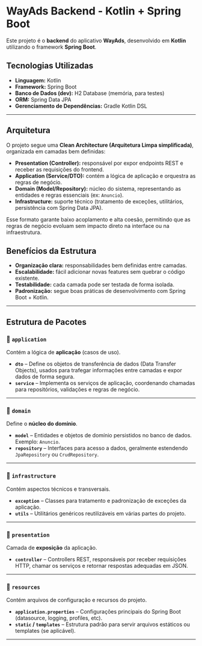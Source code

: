 # WayAds Backend - Kotlin + Spring Boot

Este projeto é o **backend** do aplicativo **WayAds**, desenvolvido em **Kotlin** utilizando o framework **Spring Boot**.

## Tecnologias Utilizadas

* **Linguagem:** Kotlin  
* **Framework:** Spring Boot  
* **Banco de Dados (dev):** H2 Database (memória, para testes)  
* **ORM:** Spring Data JPA  
* **Gerenciamento de Dependências:** Gradle Kotlin DSL  

---

## Arquitetura

O projeto segue uma **Clean Architecture (Arquitetura Limpa simplificada)**, organizada em camadas bem definidas:

- **Presentation (Controller):** responsável por expor endpoints REST e receber as requisições do frontend.  
- **Application (Service/DTO):** contém a lógica de aplicação e orquestra as regras de negócio.  
- **Domain (Model/Repository):** núcleo do sistema, representando as entidades e regras essenciais (ex: `Anuncio`).  
- **Infrastructure:** suporte técnico (tratamento de exceções, utilitários, persistência com Spring Data JPA).  

Esse formato garante baixo acoplamento e alta coesão, permitindo que as regras de negócio evoluam sem impacto direto na interface ou na infraestrutura.

## Benefícios da Estrutura

- **Organização clara:** responsabilidades bem definidas entre camadas.  
- **Escalabilidade:** fácil adicionar novas features sem quebrar o código existente.  
- **Testabilidade:** cada camada pode ser testada de forma isolada.  
- **Padronização:** segue boas práticas de desenvolvimento com Spring Boot + Kotlin.  

---

## Estrutura de Pacotes  

### 📂 `application`
Contém a lógica de **aplicação** (casos de uso).  

- **`dto`** – Define os objetos de transferência de dados (Data Transfer Objects), usados para trafegar informações entre camadas e expor dados de forma segura.  
- **`service`** – Implementa os serviços de aplicação, coordenando chamadas para repositórios, validações e regras de negócio.  

---

### 📂 `domain`
Define o **núcleo do domínio**.  

- **`model`** – Entidades e objetos de domínio persistidos no banco de dados. Exemplo: `Anuncio`.  
- **`repository`** – Interfaces para acesso a dados, geralmente estendendo `JpaRepository` ou `CrudRepository`.  

---

### 📂 `infrastructure`
Contém aspectos técnicos e transversais.  

- **`exception`** – Classes para tratamento e padronização de exceções da aplicação.  
- **`utils`** – Utilitários genéricos reutilizáveis em várias partes do projeto.  

---

### 📂 `presentation`
Camada de **exposição** da aplicação.  

- **`controller`** – Controllers REST, responsáveis por receber requisições HTTP, chamar os serviços e retornar respostas adequadas em JSON.  

---

### 📂 `resources`
Contém arquivos de configuração e recursos do projeto.  

- **`application.properties`** – Configurações principais do Spring Boot (datasource, logging, profiles, etc).  
- **`static` / `templates`** – Estrutura padrão para servir arquivos estáticos ou templates (se aplicável).  

---
